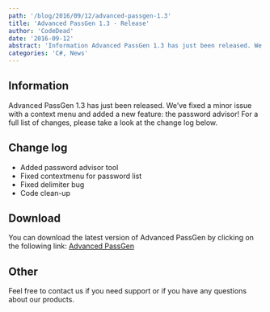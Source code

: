 ```yaml
---
path: '/blog/2016/09/12/advanced-passgen-1.3'
title: 'Advanced PassGen 1.3 - Release'
author: 'CodeDead'
date: '2016-09-12'
abstract: 'Information Advanced PassGen 1.3 has just been released. We’ve fixed a minor issue with a context menu and added a new feature: the password advisor! For a full list of changes, please take a look at the change log below. Change log Added password advisor tool...'
categories: 'C#, News'
---
```


## Information

Advanced PassGen 1.3 has just been released. We’ve fixed a minor issue with a context menu and added a new feature: the password advisor! For a full list of changes, please take a look at the change log below.

## Change log

- Added password advisor tool
- Fixed contextmenu for password list
- Fixed delimiter bug
- Code clean-up

## Download

You can download the latest version of Advanced PassGen by clicking on the following link:
<a href="/software/advanced-passgen">Advanced PassGen</a>

## Other

Feel free to contact us if you need support or if you have any questions about our products.
